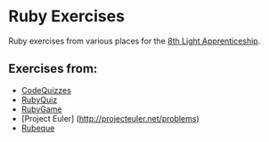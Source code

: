 # Ruby Exercises

Ruby exercises from various places for the [8th Light
Apprenticeship](http://www.8thlight.com).


## Exercises from:

- [CodeQuizzes](http://www.codequizzes.com/)
- [RubyQuiz](http://rubyquiz.com/)
- [RubyGame](http://rubygame.org/)
- [Project Euler] (http://projecteuler.net/problems)
- [Rubeque](http://www.rubeque.com/)
